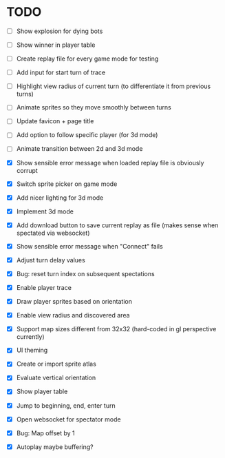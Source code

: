 TODO
====

- [ ] Show explosion for dying bots
- [ ] Show winner in player table
- [ ] Create replay file for every game mode for testing
- [ ] Add input for start turn of trace
- [ ] Highlight view radius of current turn (to differentiate it from previous turns)
- [ ] Animate sprites so they move smoothly between turns
- [ ] Update favicon + page title
- [ ] Add option to follow specific player (for 3d mode)
- [ ] Animate transition between 2d and 3d mode

- [X] Show sensible error message when loaded replay file is obviously corrupt
- [X] Switch sprite picker on game mode
- [X] Add nicer lighting for 3d mode
- [X] Implement 3d mode
- [X] Add download button to save current replay as file (makes sense when spectated via websocket)
- [X] Show sensible error message when "Connect" fails
- [X] Adjust turn delay values
- [X] Bug: reset turn index on subsequent spectations
- [X] Enable player trace
- [X] Draw player sprites based on orientation
- [X] Enable view radius and discovered area
- [X] Support map sizes different from 32x32 (hard-coded in gl perspective currently)
- [X] UI theming
- [X] Create or import sprite atlas
- [X] Evaluate vertical orientation
- [X] Show player table
- [X] Jump to beginning, end, enter turn
- [X] Open websocket for spectator mode
- [X] Bug: Map offset by 1
- [X] Autoplay maybe buffering?
